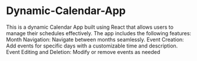 # Dynamic-Calendar-App
This is a dynamic Calendar App built using React that allows users to manage their schedules effectively. The app includes the following features:  Month Navigation: Navigate between months seamlessly. Event Creation: Add events for specific days with a customizable time and description. Event Editing and Deletion: Modify or remove events as needed
